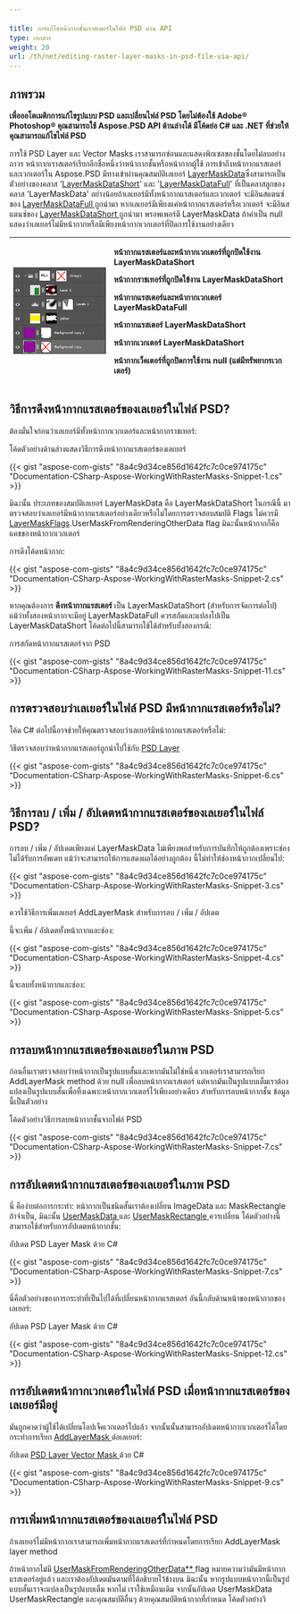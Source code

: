 ```yaml
---

title: การแก้ไขหน้ากากชั้นเราสเตอร์ในไฟล์ PSD ผ่าน API
type: เอกสาร
weight: 20
url: /th/net/editing-raster-layer-masks-in-psd-file-via-api/
---
```


## **ภาพรวม**
**เพื่อออโตเมติกการแก้ไขรูปแบบ PSD และเปลี่ยนไฟล์ PSD โดยไม่ต้องใช้ Adobe® Photoshop® คุณสามารถใช้ Aspose.PSD API ด้านล่างได้ มีโค้ดย่อ C# และ .NET ที่ช่วยให้คุณสามารถแก้ไขไฟล์ PSD**

การใช้ PSD Layer และ Vector Masks เราสามารถซ่อนและแสดงพิกเซลของชั้นโดยไม่ลบอย่างถาวร หน้ากากเราสเตอร์เรียกอีกชื่อหนึ่งว่าหน้ากากชั้นหรือหน้ากากผู้ใช้ การเข้าถึงหน้ากากแรสเตอร์และเวกเตอร์ใน Aspose.PSD มีทางเข้าผ่านคุณสมบัติเลเยอร์ [LayerMaskData](https://reference.aspose.com/psd/net/aspose.psd.fileformats.psd.layers/layer/properties/layermaskdata)ซึ่งสามารถเป็นตัวอย่างของคลาส '[LayerMaskDataShort](https://reference.aspose.com/psd/net/aspose.psd.fileformats.psd.layers/layermaskdatashort)' และ '[LayerMaskDataFull](https://reference.aspose.com/psd/net/aspose.psd.fileformats.psd.layers/layermaskdatafull)' ที่เป็นคลาสลูกของคลาส 'LayerMaskData' อย่างน้อยถ้าเลเยอร์มีทั้งหน้ากากแรสเตอร์และเวกเตอร์ จะมีอินสแตนซ์ของ [LayerMaskDataFull ](https://reference.aspose.com/psd/net/aspose.psd.fileformats.psd.layers/layermaskdatafull) ถูกนำมา หากเลเยอร์มีเพียงแค่หน้ากากแรสเตอร์หรือเวกเตอร์ จะมีอินสแตนซ์ของ [LayerMaskDataShort ](https://reference.aspose.com/psd/net/aspose.psd.fileformats.psd.layers/layermaskdatashort) ถูกนำมา พรอพเพอร์ตี LayerMaskData ถ้าค่าเป็น null แสดงว่าเลเยอร์ไม่มีหน้ากากหรือมีเพียงหน้ากากเวกเตอร์ที่ปิดการใช้งานอย่างเดียว

|![todo:image_alt_text](editing-raster-layer-masks-in-psd-file-via-api_1.png)|<p>หน้ากากแรสเตอร์และหน้ากากเวกเตอร์ที่ถูกปิดใช้งาน LayerMaskDataShort</p><p>หน้ากากราชเทอร์ที่ถูกปิดใข้งาน LayerMaskDataShort</p><p>หน้ากากแรสเตอร์และหน้ากากเวกเตอร์ LayerMaskDataFull</p><p>หน้ากากแรสเตอร์ LayerMaskDataShort</p><p>หน้ากากเวกเตอร์ LayerMaskDataShort</p><p>หน้ากากเว็คเตอร์ที่ถูกปิดการใช้งาน null (แต่มีทรัพยากรเวกเตอร์)</p>|
| :- | :- |
## **วิธีการดึงหน้ากากแรสเตอร์ของเลเยอร์ในไฟล์ PSD?**
ต้องมั่นใจก่อนว่าเลเยอร์มีทั้งหน้ากากเวกเตอร์และหน้ากากราชเทอร์:

โค้ดตัวอย่างด้านล่างแสดงวิธีการดึงหน้ากากแรสเตอร์ของเลเยอร์

{{< gist "aspose-com-gists" "8a4c9d34ce856d1642fc7c0ce974175c" "Documentation-CSharp-Aspose-WorkingWithRasterMasks-Snippet-1.cs" >}}

มิฉะนั้น ประเภทของสมบัติเลเยอร์ LayerMaskData คือ LayerMaskDataShort ในกรณีนี้ มาตรวจสอบว่าเลเยอร์มีหน้ากากแรสเตอร์อย่างเดียวหรือไม่โดยการตรวจสอบสมบัติ Flags ไม่ควรมี [LayerMaskFlags](https://reference.aspose.com/psd/net/aspose.psd.fileformats.psd.layers/layermaskflags).UserMaskFromRenderingOtherData flag มิฉะนั้นหน้ากากก็คือแคชของหน้ากากเวกเตอร์

การดึงโค้ดหน้ากาก:

{{< gist "aspose-com-gists" "8a4c9d34ce856d1642fc7c0ce974175c" "Documentation-CSharp-Aspose-WorkingWithRasterMasks-Snippet-2.cs" >}}

หากคุณต้องการ **ดึงหน้ากากแรสเตอร์** เป็น LayerMaskDataShort (สำหรับการจัดการต่อไป) แม้ว่าทั้งสองหน้ากากจะมีอยู่ LayerMaskDataFull ควรสกัดและแปลงไปเป็น LayerMaskDataShort  โค้ดต่อไปนี้สามารถใช้ได้สำหรับทั้งสองกรณี:

การสกัดหน้ากากแรสเตอร์จาก PSD

{{< gist "aspose-com-gists" "8a4c9d34ce856d1642fc7c0ce974175c" "Documentation-CSharp-Aspose-WorkingWithRasterMasks-Snippet-11.cs" >}}
## **การตรวจสอบว่าเลเยอร์ในไฟล์ PSD มีหน้ากากแรสเตอร์หรือไม่?**
โค้ด C# ต่อไปนี้อาจช่วยให้คุณตรวจสอบว่าเลเยอร์มีหน้ากากแรสเตอร์หรือไม่:

วิธีตรวจสอบว่าหน้ากากแรสเตอร์ถูกนำไปใช้กับ [PSD Layer](/psd/th/net/psd-layer/)

{{< gist "aspose-com-gists" "8a4c9d34ce856d1642fc7c0ce974175c" "Documentation-CSharp-Aspose-WorkingWithRasterMasks-Snippet-6.cs" >}}
## **วิธีการลบ / เพิ่ม / อัปเดตหน้ากากแรสเตอร์ของเลเยอร์ในไฟล์ PSD?**
การลบ / เพิ่ม / อัปเดตเพียงแค่ LayerMaskData ไม่เพียงพอสำหรับการบันทึกให้ถูกต้องเพราะช่องไม่ได้รับการอัพเดท แม้ว่าจะสามารถให้การแสดงผลได้อย่างถูกต้อง นี้ไม่ทำให้ช่องหน้ากากเปลี่ยนไป:

{{< gist "aspose-com-gists" "8a4c9d34ce856d1642fc7c0ce974175c" "Documentation-CSharp-Aspose-WorkingWithRasterMasks-Snippet-3.cs" >}}

ควรใช้วิธีการเพิ่มเลเยอร์ AddLayerMask สำหรับการลบ / เพิ่ม / อัปเดต

นี้จะเพิ่ม / อัปเดตทั้งหน้ากากและช่อง:

{{< gist "aspose-com-gists" "8a4c9d34ce856d1642fc7c0ce974175c" "Documentation-CSharp-Aspose-WorkingWithRasterMasks-Snippet-4.cs" >}}

นี้จะลบทั้งหน้ากากและช่อง:

{{< gist "aspose-com-gists" "8a4c9d34ce856d1642fc7c0ce974175c" "Documentation-CSharp-Aspose-WorkingWithRasterMasks-Snippet-5.cs" >}}
## **การลบหน้ากากแรสเตอร์ของเลเยอร์ในภาพ PSD**
ก่อนอื่นเราตรวจสอบว่าหน้ากากเป็นรูปแบบสั้นและหากมันไม่ใช่หนึ่งเวกเตอร์เราสามารถเรียก AddLayerMask method ด้วย null เพื่อลบหน้ากากแรสเตอร์ แต่หากมันเป็นรูปแบบเต็มเราต้องแปลงเป็นรูปแบบสั้นเพื่อทิ้งเฉพาะหน้ากากเวกเตอร์ไว้เพียงอย่างเดียว สำหรับการลบหน้ากากชั้น ข้อมูลนี้เป็นตัวอย่าง

โค้ดตัวอย่างวิธีการลบหน้ากากชั้นจากไฟล์ PSD

{{< gist "aspose-com-gists" "8a4c9d34ce856d1642fc7c0ce974175c" "Documentation-CSharp-Aspose-WorkingWithRasterMasks-Snippet-7.cs" >}}
## **การอัปเดตหน้ากากแรสเตอร์ของเลเยอร์ในภาพ PSD**
นี่ คือง่ายต่อการกระทำ: หน้ากากเป็นชนิดสั้นเราต้องเปลี่ยน ImageData และ MaskRectangle ถ้าจำเป็น, มิฉะนั้น [UserMaskData ](https://reference.aspose.com/psd/net/aspose.psd.fileformats.psd.layers/layermaskdatafull/properties/usermaskdata)และ [UserMaskRectangle ](https://reference.aspose.com/psd/net/aspose.psd.fileformats.psd.layers/layermaskdatafull/properties/usermaskrectangle) ควรเปลี่ยน โค้ดตัวอย่างนี้สามารถใช้สำหรับการอัปเดตหน้ากากชั้น:

อัปเดต PSD Layer Mask ด้วย C#

{{< gist "aspose-com-gists" "8a4c9d34ce856d1642fc7c0ce974175c" "Documentation-CSharp-Aspose-WorkingWithRasterMasks-Snippet-7.cs" >}}

นี่คือตัวอย่างของการกระทำที่เป็นไปได้ที่เปลี่ยนหน้ากากแรสเตอร์ อันนี้กลับด้านหน้าของหน้ากากของเลเยอร์:

อัปเดต PSD Layer Mask ด้วย C#

{{< gist "aspose-com-gists" "8a4c9d34ce856d1642fc7c0ce974175c" "Documentation-CSharp-Aspose-WorkingWithRasterMasks-Snippet-12.cs" >}}
## **การอัปเดตหน้ากากเวกเตอร์ในไฟล์ PSD เมื่อหน้ากากแรสเตอร์ของเลเยอร์มีอยู่**
มันถูกคาดว่าผู้ใช้ได้เปลี่ยนโอปเจ็คเวกเตอร์ไปแล้ว จากนั้นนั้นสามารถอัปเดตหน้ากากเวกเตอร์ได้โดยกระทำการเรียก [AddLayerMask ](https://reference.aspose.com/psd/net/aspose.psd.fileformats.psd.layers/layer/methods/addlayermask) ต่อเลเยอร์:

อัปเดต [PSD Layer Vector Mask ](/psd/th/net/layer-vector-mask/)ด้วย C#

{{< gist "aspose-com-gists" "8a4c9d34ce856d1642fc7c0ce974175c" "Documentation-CSharp-Aspose-WorkingWithRasterMasks-Snippet-9.cs" >}}
## **การเพิ่มหน้ากากแรสเตอร์ของเลเยอร์ในไฟล์ PSD**
ถ้าเลเยอร์ไม่มีหน้ากากเราสามารถเพิ่มหน้ากากแรสเตอร์ที่กำหนดโดยการเรียก AddLayerMask layer method

ถ้าหน้ากากไม่มี [UserMaskFromRenderingOtherData** ](https://reference.aspose.com/psd/java/com.aspose.psd.fileformats.psd.layers/LayerMaskFlags)flag หมายความว่ามันมีหน้ากากแรสเตอร์อยู่แล้ว และเราต้องอัปเดตมันตามที่ได้อธิบายไว้ข้างบน มิฉะนั้น หากรูปแบบหน้ากากนี้เป็นรูปแบบสั้นเราจะแปลงเป็นรูปแบบเต็ม หากไม่ เราใช้เหมือนเดิม จากนั้นอัปเดต UserMaskData UserMaskRectangle และคุณสมบัติอื่นๆ ด้วยคุณสมบัติหน้ากากที่กำหนด โค้ดตัวอย่างวิ
